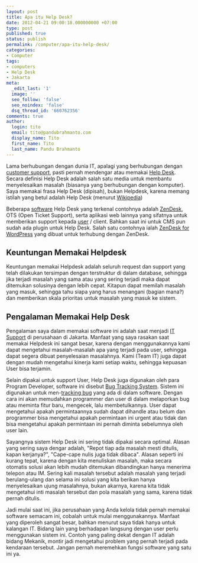 ```yaml
---
layout: post
title: Apa itu Help Desk?
date: 2012-04-21 09:00:18.000000000 +07:00
type: post
published: true
status: publish
permalink: /computer/apa-itu-help-desk/
categories:
- Computer
tags:
- computers
- Help Desk
- Jakarta
meta:
  _edit_last: '1'
  image: ''
  seo_follow: 'false'
  seo_noindex: 'false'
  dsq_thread_id: '660762356'
comments: true
author:
  login: tito
  email: tito@pandubrahmanto.com
  display_name: Tito
  first_name: Tito
  last_name: Pandu Brahmanto
---
```

Lama berhubungan dengan dunia IT, apalagi yang berhubungan dengan [customer support](http://en.wikipedia.org/wiki/Customer_support "Customer support"), pasti pernah mendengar atau memakai [Help Desk](http://en.wikipedia.org/wiki/Help_desk "Help desk"). Secara definisi Help Desk adalah salah satu media untuk membantu menyelesaikan masalah (biasanya yang berhubungan dengan komputer). Saya memakai frasa Help Desk (dipisah), bukan Helpdesk, karena memang istilah yang betul adalah Help Desk (menurut [Wikipedia](http://en.wikipedia.org/wiki/Help_desk "Help Desk"))

Beberapa [software](http://en.wikipedia.org/wiki/Computer_software "Computer software") Help Desk yang terkenal contohnya adalah [ZenDesk](http://www.zendesk.com "ZenDesk"), OTS (Open Ticket Support), serta aplikasi web lainnya yang sifatnya untuk memberikan support kepada [user](http://en.wikipedia.org/wiki/User_%28computing%29 "User (computing)") / client. Bahkan saat ini untuk CMS pun sudah ada plugin untuk Help Desk. Salah satu contohnya ialah [ZenDesk for WordPress](http://wordpress.org/extend/plugins/zendesk/ "ZenDesk for WordPress") yang dibuat untuk terhubung dengan ZenDesk.

## Keuntungan Memakai Helpdesk

Keuntungan memakai Helpdesk adalah seluruh request dan support yang telah dilakukan tersimpan dengan terstruktur di dalam database, sehingga jika terjadi masalah yang sama atau yang sering terjadi maka dapat ditemukan solusinya dengan lebih cepat. Kitapun dapat memilah masalah yang masuk, sehingga tahu siapa yang harus menangani (bagian mana?) dan memberikan skala prioritas untuk masalah yang masuk ke sistem.

## Pengalaman Memakai Help Desk

Pengalaman saya dalam memakai software ini adalah saat menjadi [IT Support](http://en.wikipedia.org/wiki/Technical_support "Technical support") di perusahaan di Jakarta. Manfaat yang saya rasakan saat memakai Helpdesk ini sangat besar, karena dengan menggunakannya kami dapat mengetahui masalah-masalah apa yang terjadi pada user, sehingga dapat segera dibuat penyelesaian masalahnya. Kami (Team IT) juga dapat dengan mudah mengetahui kinerja kami setiap waktu, sehingga kepuasan User bisa terjamin.

Selain dipakai untuk support User, Help Desk juga digunakan oleh para Program Developer, software ini disebut [Bug Tracking System](http://en.wikipedia.org/wiki/Bug_tracking_system "Bug Tracking System"). Sistem ini digunakan untuk men-[tracking bug](http://en.wikipedia.org/wiki/Web_bug "Web bug") yang ada di dalam software. Dengan cara ini akan memudahkan programmer dan user di dalam melaporkan bug atau meminta fitur baru, mengecek, lalu membetulkannya. User dapat mengetahui apakah permintaannya sudah dapat dihandle atau belum dan programmer bisa mengetahui apakah permintaan ini urgent atau tidak dan bisa mengetahui apakah permintaan ini pernah diminta sebelumnya oleh user lain.

Sayangnya sistem Help Desk ini sering tidak dipakai secara optimal. Alasan yang sering saya dengar adalah, "Repot tiap ada masalah mesti ditulis, kapan kerjanya?", "Cape-cape nulis juga tidak dibaca". Alasan seperti ini kurang tepat, karena dengan kita menuliskan masalah, maka secara otomatis solusi akan lebih mudah ditemukan dibandingkan hanya menerima telepon atau IM. Sering kali masalah tersebut adalah masalah yang terjadi berulang-ulang dan selama ini solusi yang kita berikan hanya menyelesaikan ujung masalahnya, bukan akarnya, karena kita tidak mengetahui inti masalah tersebut dan pola masalah yang sama, karena tidak pernah ditulis.

Jadi mulai saat ini, jika perusahaan yang Anda kelola tidak pernah memakai software semacam ini, cobalah untuk mulai menggunakannya. Manfaat yang diperoleh sangat besar, bahkan menurut saya tidak hanya untuk kalangan IT. Bidang lain yang berhadapan langsung dengan user perlu menggunakan sistem ini. Contoh yang paling dekat dengan IT adalah bidang Mekanik, montir jadi mengetahui problem yang pernah terjadi pada kendaraan tersebut. Jangan pernah meremehkan fungsi software yang satu ini ya.

